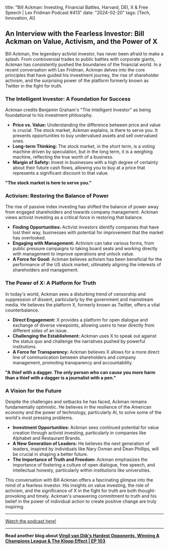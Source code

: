 

title: "Bill Ackman: Investing, Financial Battles, Harvard, DEI, X & Free Speech | Lex Fridman Podcast #413"
date: "2024-02-20"
tags: [Tech, Innovation, AI]


## An Interview with the Fearless Investor: Bill Ackman on Value, Activism, and the Power of X

Bill Ackman, the legendary activist investor, has never been afraid to make a splash. From controversial trades to public battles with corporate giants, Ackman has consistently pushed the boundaries of the financial world. In a recent conversation with Lex Fridman, Ackman delves into the core principles that have guided his investment journey, the rise of shareholder activism, and the surprising power of the platform formerly known as Twitter in the fight for truth.

### The Intelligent Investor: A Foundation for Success

Ackman credits Benjamin Graham's "The Intelligent Investor" as being foundational to his investment philosophy. 

* **Price vs. Value:** Understanding the difference between price and value is crucial. The stock market, Ackman explains, is there to serve you. It presents opportunities to buy undervalued assets and sell overvalued ones.
* **Long-term Thinking:**  The stock market, in the short term, is a voting machine driven by speculation, but in the long term, it is a weighing machine, reflecting the true worth of a business. 
* **Margin of Safety:** Invest in businesses with a high degree of certainty about their future cash flows, allowing you to buy at a price that represents a significant discount to that value.

**"The stock market is here to serve you."**

### Activism: Restoring the Balance of Power

The rise of passive index investing has shifted the balance of power away from engaged shareholders and towards company management. Ackman views activist investing as a critical force in restoring that balance. 

* **Finding Opportunities:** Activist investors identify companies that have lost their way, businesses with potential for improvement that the market has overlooked.
* **Engaging with Management:** Activism can take various forms, from public pressure campaigns to taking board seats and working directly with management to improve operations and unlock value.
* **A Force for Good:** Ackman believes activism has been beneficial for the performance of the US stock market, ultimately aligning the interests of shareholders and management.

### The Power of X: A Platform for Truth

In today's world, Ackman sees a disturbing trend of censorship and suppression of dissent, particularly by the government and mainstream media. He believes the platform X, formerly known as Twitter, offers a vital counterbalance. 

* **Direct Engagement:** X provides a platform for open dialogue and exchange of diverse viewpoints, allowing users to hear directly from different sides of an issue.
* **Challenging the Establishment:**  Ackman uses X to speak out against the status quo and challenge the narratives pushed by powerful institutions.
* **A Force for Transparency:**  Ackman believes X allows for a more direct line of communication between shareholders and company management, promoting transparency and accountability.

**"A thief with a dagger. The only person who can cause you more harm than a thief with a dagger is a journalist with a pen."**

### A Vision for the Future

Despite the challenges and setbacks he has faced, Ackman remains fundamentally optimistic. He believes in the resilience of the American economy and the power of technology, particularly AI, to solve some of the world's most pressing problems. 

* **Investment Opportunities:**  Ackman sees continued potential for value creation through activist investing, particularly in companies like Alphabet and Restaurant Brands.
* **A New Generation of Leaders:**  He believes the next generation of leaders, inspired by individuals like Nary Oxman and Dean Phillips, will be crucial in shaping a better future.
* **The Importance of Truth and Freedom:** Ackman emphasizes the importance of fostering a culture of open dialogue, free speech, and intellectual honesty, particularly within institutions like universities.

This conversation with Bill Ackman offers a fascinating glimpse into the mind of a fearless investor. His insights on value investing, the role of activism, and the significance of X in the fight for truth are both thought-provoking and timely. Ackman's unwavering commitment to truth and his belief in the power of individual action to create positive change are truly inspiring.

---

<a href="https://youtube.com/watch?v=PgGKhsWhUu8" target="_blank">Watch the podcast here!</a>


---

**Read another blog about [Virgil van Dijk’s Hardest Opponents, Winning A Champions League & The Klopp Effect | EP 103](./20240405-virgilvandijk-therestisfootball)**
